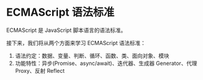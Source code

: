 # ECMAScript 语法标准

ECMAScript 是 JavaScript 脚本语言的语法标准。

接下来，我们将从两个方面来学习 ECMAScript 语法标准：

1. 语法约定：数据、变量、判断、循环、函数、类、面向对象、模块
2. 功能特性：异步(Promise、async/await)、迭代器、生成器 Generator、代理 Proxy、反射 Reflect
